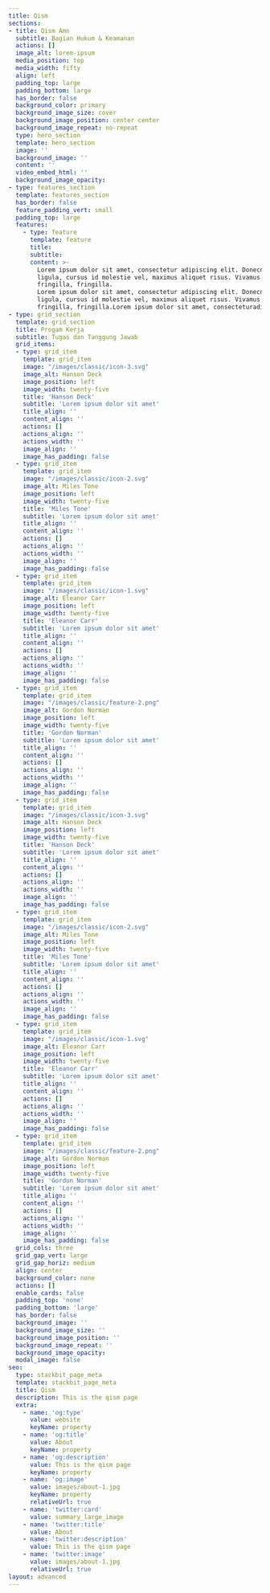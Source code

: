 ```yaml
---
title: Qism
sections:
- title: Qism Amn
  subtitle: Bagian Hukum & Keamanan
  actions: []
  image_alt: lorem-ipsum
  media_position: top
  media_width: fifty
  align: left
  padding_top: large
  padding_bottom: large
  has_border: false
  background_color: primary
  background_image_size: cover
  background_image_position: center center
  background_image_repeat: no-repeat
  type: hero_section
  template: hero_section
  image: ''
  background_image: ''
  content: ''
  video_embed_html: ''
  background_image_opacity: 
- type: features_section
  template: features_section
  has_border: false
  feature_padding_vert: small
  padding_top: large
  features:
    - type: feature
      template: feature
      title: 
      subtitle: 
      content: >-
        Lorem ipsum dolor sit amet, consectetur adipiscing elit. Donecnisl
        ligula, cursus id molestie vel, maximus aliquet risus. Vivamus innibh
        fringilla, fringilla.
        Lorem ipsum dolor sit amet, consectetur adipiscing elit. Donecnisl
        ligula, cursus id molestie vel, maximus aliquet risus. Vivamus innibh
        fringilla, fringilla.Lorem ipsum dolor sit amet, consecteturadipiscing elit.
- type: grid_section
  template: grid_section
  title: Progam Kerja
  subtitle: Tugas dan Tanggung Jawab
  grid_items:
  - type: grid_item
    template: grid_item
    image: "/images/classic/icon-3.svg"
    image_alt: Hanson Deck
    image_position: left
    image_width: twenty-five
    title: 'Hanson Deck'
    subtitle: 'Lorem ipsum dolor sit amet'
    title_align: ''
    content_align: ''
    actions: []
    actions_align: ''
    actions_width: ''
    image_align: ''
    image_has_padding: false
  - type: grid_item
    template: grid_item
    image: "/images/classic/icon-2.svg"
    image_alt: Miles Tone
    image_position: left
    image_width: twenty-five
    title: 'Miles Tone'
    subtitle: 'Lorem ipsum dolor sit amet'
    title_align: ''
    content_align: ''
    actions: []
    actions_align: ''
    actions_width: ''
    image_align: ''
    image_has_padding: false
  - type: grid_item
    template: grid_item
    image: "/images/classic/icon-1.svg"
    image_alt: Eleanor Carr
    image_position: left
    image_width: twenty-five
    title: 'Eleanor Carr'
    subtitle: 'Lorem ipsum dolor sit amet'
    title_align: ''
    content_align: ''
    actions: []
    actions_align: ''
    actions_width: ''
    image_align: ''
    image_has_padding: false
  - type: grid_item
    template: grid_item
    image: "/images/classic/feature-2.png"
    image_alt: Gordon Norman
    image_position: left
    image_width: twenty-five
    title: 'Gordon Norman'
    subtitle: 'Lorem ipsum dolor sit amet'
    title_align: ''
    content_align: ''
    actions: []
    actions_align: ''
    actions_width: ''
    image_align: ''
    image_has_padding: false
  - type: grid_item
    template: grid_item
    image: "/images/classic/icon-3.svg"
    image_alt: Hanson Deck
    image_position: left
    image_width: twenty-five
    title: 'Hanson Deck'
    subtitle: 'Lorem ipsum dolor sit amet'
    title_align: ''
    content_align: ''
    actions: []
    actions_align: ''
    actions_width: ''
    image_align: ''
    image_has_padding: false
  - type: grid_item
    template: grid_item
    image: "/images/classic/icon-2.svg"
    image_alt: Miles Tone
    image_position: left
    image_width: twenty-five
    title: 'Miles Tone'
    subtitle: 'Lorem ipsum dolor sit amet'
    title_align: ''
    content_align: ''
    actions: []
    actions_align: ''
    actions_width: ''
    image_align: ''
    image_has_padding: false
  - type: grid_item
    template: grid_item
    image: "/images/classic/icon-1.svg"
    image_alt: Eleanor Carr
    image_position: left
    image_width: twenty-five
    title: 'Eleanor Carr'
    subtitle: 'Lorem ipsum dolor sit amet'
    title_align: ''
    content_align: ''
    actions: []
    actions_align: ''
    actions_width: ''
    image_align: ''
    image_has_padding: false
  - type: grid_item
    template: grid_item
    image: "/images/classic/feature-2.png"
    image_alt: Gordon Norman
    image_position: left
    image_width: twenty-five
    title: 'Gordon Norman'
    subtitle: 'Lorem ipsum dolor sit amet'
    title_align: ''
    content_align: ''
    actions: []
    actions_align: ''
    actions_width: ''
    image_align: ''
    image_has_padding: false
  grid_cols: three
  grid_gap_vert: large
  grid_gap_horiz: medium
  align: center
  background_color: none
  actions: []
  enable_cards: false
  padding_top: 'none'
  padding_bottom: 'large'
  has_border: false
  background_image: ''
  background_image_size: ''
  background_image_position: ''
  background_image_repeat: ''
  background_image_opacity: 
  modal_image: false
seo:
  type: stackbit_page_meta
  template: stackbit_page_meta
  title: Qism
  description: This is the qism page
  extra:
    - name: 'og:type'
      value: website
      keyName: property
    - name: 'og:title'
      value: About
      keyName: property
    - name: 'og:description'
      value: This is the qism page
      keyName: property
    - name: 'og:image'
      value: images/about-1.jpg
      keyName: property
      relativeUrl: true
    - name: 'twitter:card'
      value: summary_large_image
    - name: 'twitter:title'
      value: About
    - name: 'twitter:description'
      value: This is the qism page
    - name: 'twitter:image'
      value: images/about-1.jpg
      relativeUrl: true
layout: advanced
---
```


